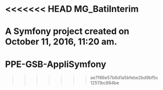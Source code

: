 <<<<<<< HEAD
MG_BatiInterim
==============

A Symfony project created on October 11, 2016, 11:20 am.
=======
# PPE-GSB-AppliSymfony
>>>>>>> ae7f86e57b6d1a5bfebe2bd9bf5c12511bc884be

